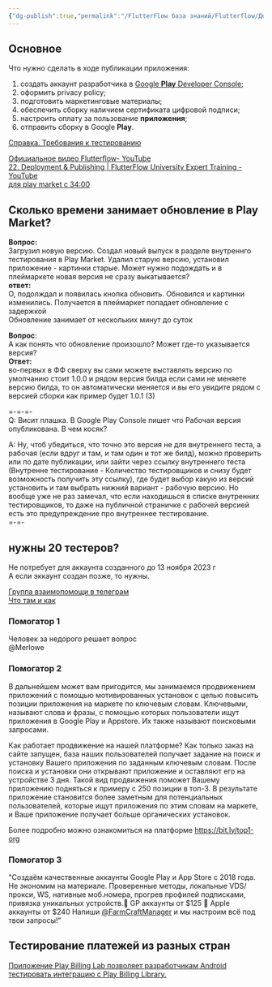 ```yaml
---
{"dg-publish":true,"permalink":"/FlutterFlow база знаний/Flutterflow/Деплой Deploy в Play market/","title":"Деплой Deploy в Play market","tags":["статьи"],"created":"2024-12-18T10:50:37.501-03:00","updated":"2025-01-15T09:29:12.082-03:00"}
---
```


## Основное

Что нужно сделать в ходе публикации приложения:

1. создать аккаунт разработчика в [Google **Play** Developer Console](https://play.google.com/console/);
2. оформить privacy policy;
3. подготовить маркетинговые материалы;
4. обеспечить сборку наличием сертификата цифровой подписи;
5. настроить оплату за пользование **приложения**;
6. отправить сборку в Google **Play**.

[Справка. Требования к тестированию](https://support.google.com/googleplay/android-developer/answer/14151465)

[Официальное видео Flutterflow- YouTube](https://www.youtube.com/watch?v=z3RbgbVR2fo)  
[22\. Deployment & Publishing | FlutterFlow University Expert Training - YouTube](https://www.youtube.com/watch?v=M3V9HU1F494)  
[для play market с 34:00](https://www.youtube.com/watch?v=M3V9HU1F494)

## Сколько времени занимает обновление в Play Market?

**Вопрос:**  
Загрузил новую версию. Создал новый выпуск в разделе внутреннго тестирования в Play Market. Удалил старую версию, установил приложение - картинки старые. Может нужно подождать и в плеймаркете новая версия не сразу выкатывается?  
**ответ:**  
О, подолждал и появилась кнопка обновить. Обновился и картинки изменились. Получается в плеймаркет попадает обновление с задержкой  
Обновление занимает от нескольких минут до суток

**Вопрос**:  
А как понять что обновление произошло? Может где-то указывается версия?  
**Ответ:**  
во-первых в ФФ сверху вы сами можете выставлять версию по умолчанию стоит 1.0.0 и рядом версия билда если сами не меняете версию билда, то он автоматически меняется и вы его увидите рядом с версией сборки как пример будет 1.0.1 (3)

\=-=-=-  
Q: Висит плашка. В Google Play Console пишет что Рабочая версия опубликована. В чем косяк?

A: Ну, чтоб убедиться, что точно это версия не для внутреннего теста, а рабочая (если вдруг и там, и там один и тот же билд), можно проверить или по дате публикации, или зайти через ссылку внутреннего теста (Внутренне тестирование - Количество тестировщиков и снизу будет возможность получить эту ссылку), где будет выбор какую из версий установить и там выбрать нижний вариант - рабочую версию. Но вообще уже не раз замечал, что если находишься в списке внутренних тестировщиков, то даже на публичной страничке с рабочей версией есть это предупреждение про внутреннее тестирование.  
\=-=-

## нужны 20 тестеров?

Не потребует для аккаунта созданного до 13 ноября 2023 г  
А если эккаунт создан позже, то нужны.

[Группа взаимопомощи в телеграм](https://t.me/testimgoogleplay)  
[Что там и как](https://t.me/testimgoogleplay/1/4)

### Помогатор 1
Человек за недорого решает вопрос  
@Merlowe

### Помогатор 2
В дальнейшем может вам пригодится, мы занимаемся продвижением приложений с помощью мотивированных установок с целью повысить позиции приложения на маркете по ключевым словам. Ключевыми, называют слова и фразы, с помощью которых пользователи ищут приложения в Google Play и Appstore. Их также называют поисковыми запросами. 

Как работает продвижение на нашей платформе? Как только заказ на сайте запущен, база наших пользователей получает задание на поиск и установку Вашего приложения по заданным ключевым словам. После поиска и установки они открывают приложение и оставляют его на устройстве 3 дня. Такой вид продвижения поможет Вашему приложению подняться к примеру с 250 позиции в топ-3. В результате приложение становится более заметным для потенциальных пользователей, которые ищут приложения по этим словам на маркете, и Ваше приложение получает больше органических установок.

Более подробно можно ознакомиться на платформе https://bit.ly/top1-org

### Помогатор 3
"Создаём качественные аккаунты Google Play и App Store с 2018 года. Не экономим на материале. Проверенные методы, локальные VDS/прокси, WS, нативные моб.номера, прогрев профилей подписками, привязка уникальных устройств.📱 GP аккаунты от $125 📱 Apple аккаунты от $240 Напиши [@FarmCraftManager](https://t.me/FarmCraftManager) и мы настроим всё под твои запросы!"
## Тестирование платежей из разных стран

[Приложение Play Billing Lab позволяет разработчикам Android тестировать интеграцию с Play Billing Library.](https://play.google.com/store/apps/details?id=com.google.android.apps.play.billingtestcompanion)
